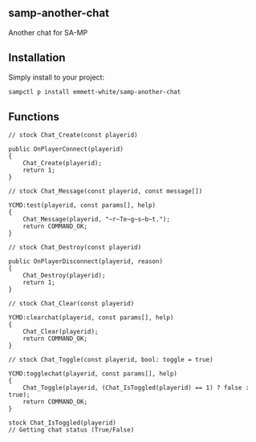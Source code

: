## samp-another-chat
Another chat for SA-MP

## Installation
Simply install to your project:
```bash
sampctl p install emmett-white/samp-another-chat
```

## Functions
```pawn
// stock Chat_Create(const playerid)

public OnPlayerConnect(playerid)
{
    Chat_Create(playerid);
    return 1;
}
```
```pawn
// stock Chat_Message(const playerid, const message[])

YCMD:test(playerid, const params[], help)
{
    Chat_Message(playerid, "~r~Te~g~s~b~t.");
    return COMMAND_OK;
}
```
```pawn
// stock Chat_Destroy(const playerid)

public OnPlayerDisconnect(playerid, reason)
{
    Chat_Destroy(playerid);
    return 1;
}
```
```pawn
// stock Chat_Clear(const playerid)

YCMD:clearchat(playerid, const params[], help)
{
    Chat_Clear(playerid);
    return COMMAND_OK;
}
```
```pawn
// stock Chat_Toggle(const playerid, bool: toggle = true)

YCMD:togglechat(playerid, const params[], help)
{
    Chat_Toggle(playerid, (Chat_IsToggled(playerid) == 1) ? false : true);
    return COMMAND_OK;
}
```
```pawn
stock Chat_IsToggled(playerid)
// Getting chat status (True/False) 
```
